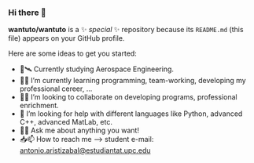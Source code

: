 ### Hi there 👋


**wantuto/wantuto** is a ✨ _special_ ✨ repository because its `README.md` (this file) appears on your GitHub profile.

Here are some ideas to get you started:

- 🚀🛰 Currently studying Aerospace Engineering.
- 🌱📖 I’m currently learning programming, team-working, developing my professional cereer, ...
- 🤝👯 I’m looking to collaborate on developing programs, professional enrichment.
- 🤔 I’m looking for help with different languages like Python, advanced C++, advanced MatLab, etc.
- 💬📝 Ask me about anything you want!
- 📥📫 How to reach me --> student e-mail: antonio.aristizabal@estudiantat.upc.edu  

